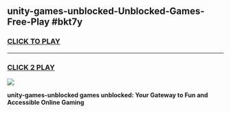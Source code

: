
## unity-games-unblocked-Unblocked-Games-Free-Play #bkt7y
<h3>
<a href="https://us.freeplayer.one?title=unity-games-unblocked&ref=9M">CLICK TO PLAY</a></h3>
<hr>

<h3>
<a href="https://us.freeplayer.one?title=unity-games-unblocked&ref=9M">CLICK 2 PLAY</a>
  
</h3>

<a href="https://us.freeplayer.one?title=unity-games-unblocked&ref=9M"><img src="https://clearcache.store/games.png"></a>


**unity-games-unblocked games unblocked: Your Gateway to Fun and Accessible Online Gaming**
